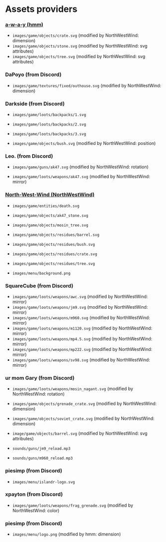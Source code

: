 # Assets providers

### [a-w-a-y (hmm)](https://github.com/a-w-a-y)
- `images/game/objects/crate.svg` (modified by NorthWestWind: dimension)
- `images/game/objects/stone.svg` (modified by NorthWestWind: svg attributes)
- `images/game/objects/tree.svg` (modified by NorthWestWind: svg attributes)

### DaPoyo (from Discord)
- `images/game/textures/fixed/outhouse.svg` (modified by NorthWestWind: dimension)

### Darkside (from Discord)
- `images/game/loots/backpacks/1.svg`
- `images/game/loots/backpacks/2.svg`
- `images/game/loots/backpacks/3.svg`

- `images/game/objects/bush.svg` (modified by NorthWestWind: position)

### Leo. (from Discord)
- `images/game/guns/ak47.svg` (modified by NorthWestWind: rotation)

- `images/game/loots/weapons/ak47.svg` (modified by NorthWestWind: mirror)

### [North-West-Wind (NorthWestWind)](https://github.com/North-West-Wind)
- `images/game/entities/death.svg`

- `images/game/objects/ak47_stone.svg`
- `images/game/objects/mosin_tree.svg`

- `images/game/objects/residues/barrel.svg`
- `images/game/objects/residues/bush.svg`
- `images/game/objects/residues/crate.svg`
- `images/game/objects/residues/tree.svg`

- `images/menu/background.png`

### SquareCube (from Discord)
- `images/game/loots/weapons/awc.svg` (modified by NorthWestWind: mirror)
- `images/game/loots/weapons/jm9.svg` (modified by NorthWestWind: mirror)
- `images/game/loots/weapons/m960.svg` (modified by NorthWestWind: mirror)
- `images/game/loots/weapons/m1120.svg` (modified by NorthWestWind: mirror)
- `images/game/loots/weapons/mp4.5.svg` (modified by NorthWestWind: mirror)
- `images/game/loots/weapons/mp222.svg` (modified by NorthWestWind: mirror)
- `images/game/loots/weapons/sv98.svg` (modified by NorthWestWind: mirror)

### ur mom Gary (from Discord)
- `images/game/loots/weapons/mosin_nagant.svg` (modified by NorthWestWind: rotation)

- `images/game/objects/grenade_crate.svg` (modified by NorthWestWind: dimension)
- `images/game/objects/soviet_crate.svg` (modified by NorthWestWind: dimension)
- `image/game/objects/barrel.svg` (modified by NorthWestWind: svg attributes)
- `sounds/guns/jm9_reload.mp3`
- `sounds/guns/m960_reload.mp3`


### piesimp (from Discord)
- `images/menu/islandr-logo.svg `

### xpayton (from Discord)
- `images/game/loots/weapons/frag_grenade.svg` (modified by NorthWestWind: color)

### piesimp (from Discord)
 - `images/menu/logo.png` (modified by hmm: dimension)